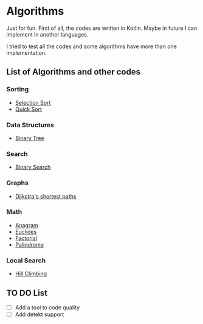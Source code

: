 # Algorithms

Just for fun. First of all, the codes are written in Kotlin. Maybe in future I can implement in another languages. 

I tried to test all the codes and some algorithms have more than one implementation.

## List of Algorithms and other codes

### Sorting

- [Selection Sort](algorithms-kotlin/src/main/kotlin/io/github/brunogabriel/sorting/SelectionSort.kt)
- [Quick Sort](algorithms-kotlin/src/main/kotlin/io/github/brunogabriel/sorting/QuickSort.kt)

### Data Structures

- [Binary Tree](algorithms-kotlin/src/main/kotlin/io/github/brunogabriel/datastructure/tree/BinaryTree.kt)

### Search

- [Binary Search](algorithms-kotlin/src/main/kotlin/io/github/brunogabriel/search/binarysearch/BinarySearch.kt)

### Graphs

- [Dijkstra's shortest paths](algorithms-kotlin/src/main/kotlin/io/github/brunogabriel/graph/dijkstras/Dijkstras.kt)

### Math

- [Anagram](algorithms-kotlin/src/main/kotlin/io/github/brunogabriel/Anagram.kt)
- [Euclides](algorithms-kotlin/src/main/kotlin/io/github/brunogabriel/Euclides.kt)
- [Factorial](algorithms-kotlin/src/main/kotlin/io/github/brunogabriel/Factorial.kt)
- [Palindrome](algorithms-kotlin/src/main/kotlin/io/github/brunogabriel/Palindrome.kt)

### Local Search

- [Hill Climbing](algorithms-kotlin/src/main/kotlin/io/github/brunogabriel/ia/localsearch/HillClimbing.kt)

## TO DO List

- [ ] Add a tool to code quality
- [ ] Add detekt support
